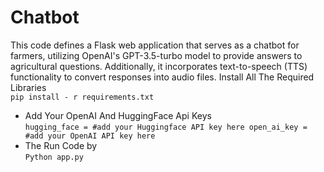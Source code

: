 # Chatbot
This code defines a Flask web application that serves as a chatbot for farmers, utilizing OpenAI's GPT-3.5-turbo model to provide answers to agricultural questions. Additionally, it incorporates text-to-speech (TTS) functionality to convert responses into audio files.
Install All The Required Libraries <br>
    `pip install - r requirements.txt`
-  Add Your OpenAI And HuggingFace Api Keys <br>
  `hugging_face = #add your Huggingface API key here
  open_ai_key = #add your OpenAI API key here`
-  The Run Code by<br>
  `Python app.py`
